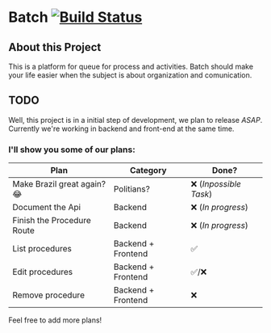 # Batch [![Build Status](https://travis-ci.com/enieber/batch.svg?branch=master)](https://travis-ci.com/enieber/batch)

## About this Project

This is a platform for queue for process and activities.
Batch should make your life easier when the subject is about organization and comunication.

## TODO

Well, this project is in a initial step of development, we plan to release _ASAP_.
Currently we're working in backend and front-end at the same time.

### I'll show you some of our plans:

| Plan                        | Category           | Done?                  |
| --------------------------- | ------------------ | ---------------------- |
| Make Brazil great again? 😂 | Politians?         | ❌ (_Inpossible Task_) |
| Document the Api            | Backend            | ❌ (_In progress_)     |
| Finish the Procedure Route  | Backend            | ❌ (_In progress_)     |
| List procedures             | Backend + Frontend | ✅                     |
| Edit procedures             | Backend + Frontend | ✅/❌                  |
| Remove procedure            | Backend + Frontend | ❌                     |

Feel free to add more plans!
